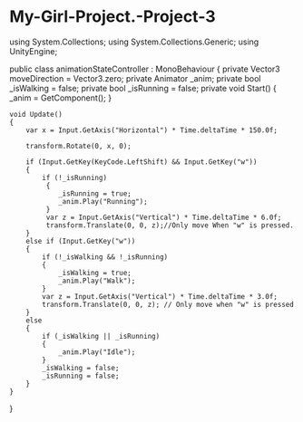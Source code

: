 # My-Girl-Project.-Project-3
using System.Collections;
using System.Collections.Generic;
using UnityEngine;

public class animationStateController : MonoBehaviour
{
    private Vector3 moveDirection = Vector3.zero;
    private Animator _anim;
    private bool _isWalking = false;
    private bool _isRunning = false;
    private void Start()
    {
        _anim = GetComponent<Animator>();
    }

    void Update()
    {
        var x = Input.GetAxis("Horizontal") * Time.deltaTime * 150.0f;

        transform.Rotate(0, x, 0);

        if (Input.GetKey(KeyCode.LeftShift) && Input.GetKey("w"))
        {
            if (!_isRunning)
             {
                _isRunning = true;
                _anim.Play("Running");
             }
             var z = Input.GetAxis("Vertical") * Time.deltaTime * 6.0f;
             transform.Translate(0, 0, z);//Only move When "w" is pressed.
        }
        else if (Input.GetKey("w"))
        {
            if (!_isWalking && !_isRunning)
            {
                _isWalking = true;
                _anim.Play("Walk");
            }
            var z = Input.GetAxis("Vertical") * Time.deltaTime * 3.0f;
            transform.Translate(0, 0, z); // Only move when "w" is pressed
        }
        else
        {
            if (_isWalking || _isRunning)
            {
                _anim.Play("Idle");
            }
            _isWalking = false;
            _isRunning = false;
        }
    }
}
